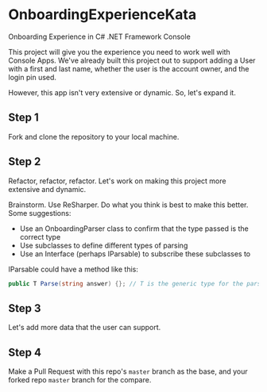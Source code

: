 # OnboardingExperienceKata
Onboarding Experience in C# .NET Framework Console

This project will give you the experience you need to work well with Console Apps. We've already built this project out to support adding a User with a first and last name, whether the user is the account owner, and the login pin used.

However, this app isn't very extensive or dynamic. So, let's expand it.

## Step 1
Fork and clone the repository to your local machine.

## Step 2
Refactor, refactor, refactor. Let's work on making this project more extensive and dynamic.

Brainstorm. Use ReSharper. Do what you think is best to make this better. Some suggestions:

* Use an OnboardingParser class to confirm that the type passed is the correct type
* Use subclasses to define different types of parsing
* Use an Interface (perhaps IParsable) to subscribe these subclasses to

IParsable could have a method like this:

```csharp
public T Parse(string answer) {}; // T is the generic type for the parser subclass
```

## Step 3
Let's add more data that the user can support.

## Step 4
Make a Pull Request with this repo's `master` branch as the base, and your forked repo `master` branch for the compare.
